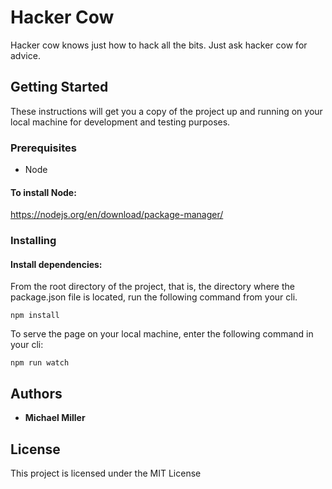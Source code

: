 # Hacker Cow

Hacker cow knows just how to hack all the bits. Just ask hacker cow for advice.

## Getting Started

These instructions will get you a copy of the project up and running on your local machine for development and testing purposes.

### Prerequisites

- Node

#### To install Node:

<https://nodejs.org/en/download/package-manager/>

### Installing

#### Install dependencies:

From the root directory of the project, that is, the directory where the package.json file is located, run the following command from your cli.

```
npm install
```

To serve the page on your local machine, enter the following command in your cli:

```
npm run watch
```

## Authors

- **Michael Miller**

## License

This project is licensed under the MIT License
